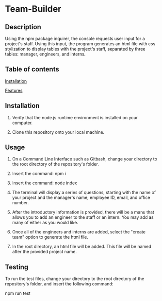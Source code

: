 # Team-Builder


## Description


Using the npm package inquirer, the console requests user input for a project's staff. Using this input, the program generates an html file with css stylization to display tables with the project's staff, separated by three tables: manager, engineers, and interns. 


## Table of contents 
 

[Installation](#installation) 

[Features](#features) 


## Installation


1. Verify that the node.js runtime environment is installed on your computer.

2. Clone this repository onto your local machine.


## Usage 


1. On a Command Line Interface such as Gitbash, change your directory to the root directory of the repository's folder.

2. Insert the command: npm i

3. Insert the command: node index

4. The terminal will display a series of questions, starting with the name of your project and the manager's name, employee ID, email, and office number.

5. After the introductory information is provided, there will be a manu that allows you to add an engineer to the staff or an intern. You may add as many of either as you would like. 

6. Once all of the engineers and interns are added, select the "create team" option to generate the html file. 

7. In the root directory, an html file will be added. This file will be named after the provided project name. 


## Testing


To run the test files, change your directory to the root directory of the repository's folder, and insert the following command:

npm run test



